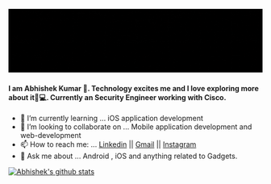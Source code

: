 ![ABHISHEK'S HI](https://raw.githubusercontent.com/Hyper-Matrix/Internship/master/Hello%2C%20my%20name%20is%20Abhishek.%20Nice%20to%20meet%20you..gif)
#### I am Abhishek Kumar 🐉. Technology excites me and I love exploring more about it📱💻. Currently an Security Engineer working with Cisco. 

- 🌱 I’m currently learning ... iOS application development
- 👯 I’m looking to collaborate on ... Mobile application development and web-development
- 📫 How to reach me: ... [Linkedin](https://www.linkedin.com/in/abhishek-kumar-813b55111/) ||  [Gmail](mailto:abhishekkumar11122@gmail.com) || [Instagram](https://www.instagram.com/ak_toxin/)
- 💬 Ask me about ... Android , iOS and anything related to Gadgets.

[![Abhishek's github stats](https://github-readme-stats.vercel.app/api?username=Hyper-Matrix)](https://github.com/Hyper-Matrix/github-readme-stats)
<!--
**Hyper-Matrix/Hyper-Matrix** is a ✨ _special_ ✨ repository because its `README.md` (this file) appears on your GitHub profile.

Here are some ideas to get you started:

- 🔭 I’m currently working on ...
- 🌱 I’m currently learning ... 
- 👯 I’m looking to collaborate on ...
- 🤔 I’m looking for help with ...

- 📫 How to reach me: ...
- 😄 Pronouns: ...
- ⚡ Fun fact: ...
 -->

